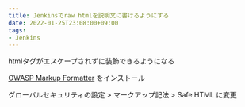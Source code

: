 ```yaml
---
title: Jenkinsでraw htmlを説明文に書けるようにする
date: 2022-01-25T23:08:00+09:00
tags:
- Jenkins
---
```


htmlタグがエスケープされずに装飾できるようになる

[OWASP Markup Formatter](https://plugins.jenkins.io/antisamy-markup-formatter/) をインストール

グローバルセキュリティの設定 > マークアップ記法 > Safe HTML に変更
